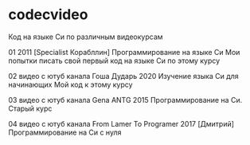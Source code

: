 # codecvideo
Код на языке Си по различным видеокурсам

01
2011 [Specialist Корабллин] Программирование на языке Си
Мои попытки писать свой первый код на языке Си по этому курсу

02
видео с ютуб канала Гоша Дударь
2020 Изучение языка Си для начинающих
Мой код к этому курсу

03
видео с ютуб канала Gena ANTG
2015 Программирование на Си. Старый курс

04
видео с ютуб канала From Lamer To Programer
2017 [Дмитрий] Программирование на Си с нуля
